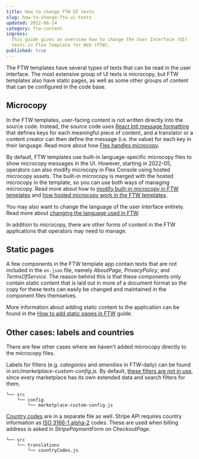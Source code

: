 ```yaml
---
title: How to change FTW UI texts
slug: how-to-change-ftw-ui-texts
updated: 2022-06-14
category: ftw-content
ingress:
  This guide gives an overview how to change the User Interface (UI)
  texts in Flex Template for Web (FTW).
published: true
---
```


The FTW templates have several types of texts that can be read in the
user interface. The most extensive group of UI texts is microcopy, but
FTW templates also have static pages, as well as some other groups of
content that can be configured in the code base.

## Microcopy

In the FTW templates, user-facing content is not written directly into
the source code. Instead, the source code uses
[React Intl message formatting](https://formatjs.io/docs/intl#formatmessage)
that defines keys for each meaningful piece of content, and a translator
or a content creator can then define the message (i.e. the value) for
each key in their language. Read more about how
[Flex handles microcopy](/concepts/microcopy/).

By default, FTW templates use built-in language-specific microcopy files
to show microcopy messages in the UI. However, starting in 2022-05,
operators can also modify microcopy in Flex Console using hosted
microcopy assets. The built-in microcopy is merged with the hosted
microcopy in the template, so you can use both ways of managing
microcopy. Read more about how to
[modify built-in microcopy in FTW templates](/ftw/how-to-change-ftw-bundled-microcopy/)
and
[how hosted microcopy work in the FTW templates](/ftw/hosted-microcopy/).

You may also want to change the language of the user interface entirely.
Read more about
[changing the language used in FTW](/ftw/how-to-change-ftw-language/).

In addition to microcopy, there are other forms of content in the FTW
applications that operators may need to manage.

## Static pages

A few components in the FTW template app contain texts that are not
included in the `en.json` file, namely _AboutPage_, _PrivacyPolicy_, and
_TermsOfService_. The reason behind this is that these components only
contain static content that is laid out in more of a document format so
the copy for these texts can easily be changed and maintained in the
component files themselves.

More information about adding static content to the application can be
found in the
[How to add static pages in FTW](/ftw/how-to-add-static-pages-in-ftw/)
guide.

## Other cases: labels and countries

There are few other cases where we haven't added microcopy directly to
the microcopy files.

Labels for filters (e.g. _categories_ and _amenities_ in FTW-daily) can
be found in _src/marketplace-custom-config.js._ By default,
[these filters are not in use](/how-to/change-search-filters-in-ftw/#adding-a-new-search-filter),
since every marketplace has its own extended data and search filters for
them.

<extrainfo title="FTW-product has moved the location of some components">

```shell
└── src
    └── config
        └── marketplace-custom-config.js
```

</extrainfo>

[Country codes](https://github.com/sharetribe/ftw-daily/blob/master/src/translations/countryCodes.js)
are in a separate file as well. Stripe API requires country information
as
[ISO 3166-1 alpha-2](https://en.wikipedia.org/wiki/ISO_3166-1_alpha-2)
codes. These are used when billing address is asked in
_StripePaymentForm_ on _CheckoutPage_.

```shell
└── src
    └── translations
        └── countryCodes.js
```
